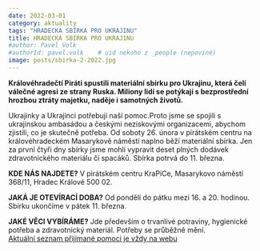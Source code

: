 ```yaml
---
date: 2022-03-01
category: aktuality
tags: "HRADECKÁ SBÍRKA PRO UKRAJINU"
title: HRADECKÁ SBÍRKA PRO UKRAJINU
#author: Pavel Volk
#authorId: pavel.volk    # uid nekoho z _people (nepoviné)
image: posts/sbirka-2-2022.jpg
---
```

**Královéhradečtí Piráti spustili materiální sbírku pro Ukrajinu, která čelí válečné agresi ze strany Ruska. Miliony lidí se potýkají s bezprostřední hrozbou ztráty majetku, naděje i samotných životů.**

Ukrajinky a Ukrajinci potřebují naší pomoc.Proto jsme se spojili s ukrajinskou ambasádou a českými neziskovými organizacemi, abychom zjistili, co je skutečně potřeba. Od soboty 26. února v pirátském centru na královéhradeckém Masarykově náměstí naplno běží materiální sbírka. Jen za první čtyři dny sbírky jsme mohli vypravit deset plných dodávek zdravotnického materiálu či spacáků. Sbírka potrvá do 11. března.

**KDE NÁS NAJDETE?**
V pirátském centru KraPiCe, Masarykovo náměstí 368/11, Hradec Králové 500 02.

**JAKÁ JE OTEVÍRACÍ DOBA?**
Od pondělí do pátku mezi 16. a 20. hodinou. Sbírku ukončíme v pátek 11. března.

**JAKÉ VĚCI VYBÍRÁME?**
Jde především o trvanlivé potraviny, hygienické potřeba a zdravotnický materiál. Potřeby se průběžně mění.  
[Aktuální seznam přijímané pomoci je vždy na webu](https://www.hradeckasbirka.cz)





